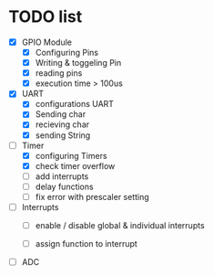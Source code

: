 # TODO list

- [X] GPIO Module
    - [X] Configuring Pins
    - [X] Writing & toggeling Pin
    - [X] reading pins
    - [X] execution time > 100us

- [X] UART
    - [X] configurations UART
    - [X] Sending char
    - [X] recieving char
    - [X] sending String

- [ ] Timer
    - [X] configuring Timers
    - [X] check timer overflow
    - [ ] add interrupts
    - [ ] delay functions
    - [ ] fix error with prescaler setting

- [ ] Interrupts
    - [ ] enable / disable global & individual interrupts
    - [ ] assign function to interrupt

    
- [ ] ADC